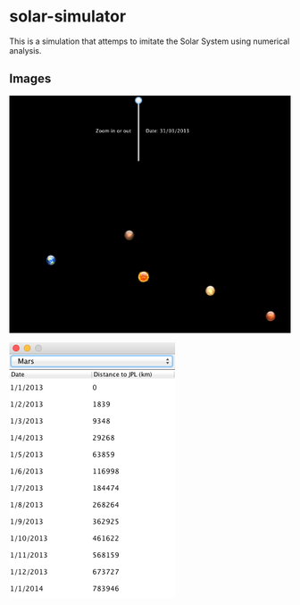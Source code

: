 # solar-simulator

This is a simulation that attemps to imitate the Solar System using numerical analysis.

## Images

![alt tag](docs/animation.png)

![alt tag](docs/data.png)
